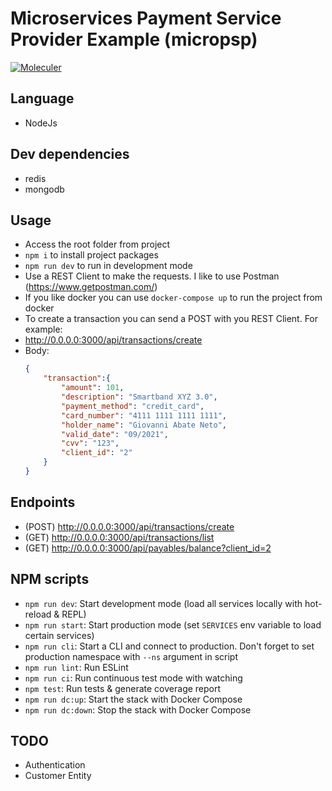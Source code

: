 # Microservices Payment Service Provider Example (micropsp)

[![Moleculer](https://badgen.net/badge/Powered%20by/Moleculer/0e83cd)](https://moleculer.services)

## Language
- NodeJs

## Dev dependencies
- redis
- mongodb

## Usage
- Access the root folder from project
- `npm i` to install project packages
- `npm run dev` to run in development mode
- Use a REST Client to make the requests. I like to use Postman (https://www.getpostman.com/)
- If you like docker you can use `docker-compose up` to run the project from docker
- To create a transaction you can send a POST with you REST Client. For example:
- http://0.0.0.0:3000/api/transactions/create
- Body:
    ```json
    {
        "transaction":{
            "amount": 101,
            "description": "Smartband XYZ 3.0",
            "payment_method": "credit_card",
            "card_number": "4111 1111 1111 1111",
            "holder_name": "Giovanni Abate Neto",
            "valid_date": "09/2021",
            "cvv": "123",
            "client_id": "2"
        }
    }
    ```

## Endpoints
- (POST) http://0.0.0.0:3000/api/transactions/create
- (GET) http://0.0.0.0:3000/api/transactions/list
- (GET) http://0.0.0.0:3000/api/payables/balance?client_id=2

## NPM scripts

- `npm run dev`: Start development mode (load all services locally with hot-reload & REPL)
- `npm run start`: Start production mode (set `SERVICES` env variable to load certain services)
- `npm run cli`: Start a CLI and connect to production. Don't forget to set production namespace with `--ns` argument in script
- `npm run lint`: Run ESLint
- `npm run ci`: Run continuous test mode with watching
- `npm test`: Run tests & generate coverage report
- `npm run dc:up`: Start the stack with Docker Compose
- `npm run dc:down`: Stop the stack with Docker Compose

## TODO

- Authentication
- Customer Entity